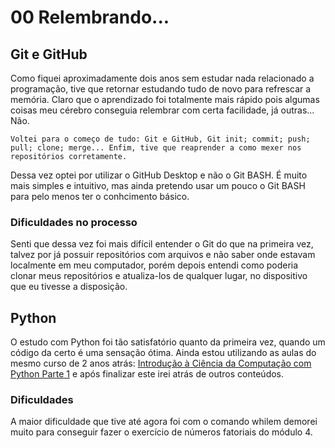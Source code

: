 # 00 Relembrando...
## Git e GitHub

Como fiquei aproximadamente dois anos sem estudar nada relacionado a programação, tive que retornar estudando tudo de novo para refrescar a memória.
Claro que o aprendizado foi totalmente mais rápido pois algumas coisas meu cérebro conseguia relembrar com certa facilidade, já outras... Não.
    
    Voltei para o começo de tudo: Git e GitHub, Git init; commit; push; pull; clone; merge... Enfim, tive que reaprender a como mexer nos repositórios corretamente.
Dessa vez optei por utilizar o GitHub Desktop e não o Git BASH. É muito mais simples e intuitivo, mas ainda pretendo usar um pouco o Git BASH para pelo menos ter o conhcimento básico.

### Dificuldades no processo

Senti que dessa vez foi mais difícil entender o Git do que na primeira vez, talvez por já possuir repositórios com arquivos e não saber onde estavam localmente em meu computador, porém depois entendi como poderia clonar meus repositórios e atualiza-los de qualquer lugar, no dispositivo que eu tivesse a disposição.

## Python

O estudo com Python foi tão satisfatório quanto da primeira vez, quando um código da certo é uma sensação ótima. Ainda estou utilizando as aulas do mesmo curso de 2 anos atrás: [Introdução à Ciência da Computação com Python Parte 1](https://www.coursera.org/learn/ciencia-computacao-python-conceitos) e após finalizar este irei atrás de outros conteúdos.

### Dificuldades

A maior dificuldade que tive até agora foi com o comando whilem demorei muito para conseguir fazer o exercício de números fatoriais do módulo 4.
